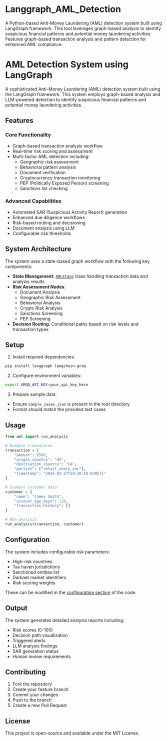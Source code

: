 # Langgraph_AML_Detection
A Python-based Anti-Money Laundering (AML) detection system built using LangGraph framework. This tool leverages graph-based analysis to identify suspicious financial patterns and potential money laundering activities. Features graph-based transaction analysis and pattern detection for enhanced AML compliance.


# AML Detection System using LangGraph

A sophisticated Anti-Money Laundering (AML) detection system built using the LangGraph framework. This system employs graph-based analysis and LLM-powered detection to identify suspicious financial patterns and potential money laundering activities.

## Features

### Core Functionality
- Graph-based transaction analysis workflow
- Real-time risk scoring and assessment
- Multi-factor AML detection including:
  - Geographic risk assessment
  - Behavioral pattern analysis
  - Document verification
  - Cryptocurrency transaction monitoring
  - PEP (Politically Exposed Person) screening
  - Sanctions list checking

### Advanced Capabilities
- Automated SAR (Suspicious Activity Report) generation
- Enhanced due diligence workflows
- Risk-based routing and decisioning
- Document analysis using LLM
- Configurable risk thresholds

## System Architecture

The system uses a state-based graph workflow with the following key components:

- **State Management**: [`AMLState`](aml.py) class handling transaction data and analysis results
- **Risk Assessment Nodes**:
  - Document Analysis
  - Geographic Risk Assessment
  - Behavioral Analysis
  - Crypto Risk Analysis
  - Sanctions Screening
  - PEP Screening
- **Decision Routing**: Conditional paths based on risk levels and transaction types

## Setup

1. Install required dependencies:
```sh
pip install langgraph langchain-groq
```

2. Configure environment variables:
```sh
export GROQ_API_KEY=your_api_key_here
```

3. Prepare sample data:
- Ensure `sample_cases.json` is present in the root directory
- Format should match the provided test cases

## Usage

```python
from aml import run_analysis

# Example transaction
transaction = {
    "amount": 9500,
    "origin_country": "US",
    "destination_country": "CA",
    "parties": ["retail_chain_inc"],
    "timestamp": "2025-03-27T19:20:16.639571"
}

# Example customer data
customer = {
    "name": "James Smith",
    "account_age_days": 120,
    "transaction_history": []
}

# Run analysis
run_analysis(transaction, customer)
```

## Configuration

The system includes configurable risk parameters:

- High-risk countries
- Tax haven jurisdictions
- Sanctioned entities list
- Darknet market identifiers
- Risk scoring weights

These can be modified in the [configuration section](aml.py) of the code.

## Output

The system generates detailed analysis reports including:
- Risk scores (0-100)
- Decision path visualization
- Triggered alerts
- LLM analysis findings
- SAR generation status
- Human review requirements

## Contributing

1. Fork the repository
2. Create your feature branch
3. Commit your changes
4. Push to the branch
5. Create a new Pull Request

## License

This project is open-source and available under the MIT License.
